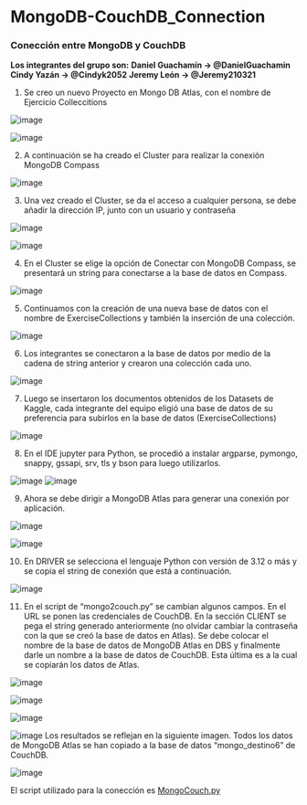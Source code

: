 # MongoDB-CouchDB_Connection
### Conección entre MongoDB y CouchDB
**Los integrantes del grupo son:**
**Daniel Guachamín → @DanielGuachamin**
**Cindy Yazán → @Cindyk2052**
**Jeremy  León → @Jeremy210321** 


1. Se creo un nuevo Proyecto en Mongo DB Atlas, con el nombre de Ejercicio Colleccitions

![image](https://user-images.githubusercontent.com/66692550/126083137-3e4e13b6-d9e1-4962-9b09-55288b4b8203.png)

![image](https://user-images.githubusercontent.com/66692550/126083146-b1c9d335-f82e-4ba3-9cc6-18c222403e3a.png)

2. A continuación se ha creado el Cluster para realizar la conexión MongoDB Compass

![image](https://user-images.githubusercontent.com/66692550/126083150-1e140a20-eda5-4a9b-a578-e3c51ab12046.png)

3. Una vez creado el Cluster,  se da el acceso a cualquier persona, se debe añadir la dirección IP, junto con un usuario y contraseña

![image](https://user-images.githubusercontent.com/66692550/126083160-c770668b-b281-45d6-b531-affd69d29c24.png)

![image](https://user-images.githubusercontent.com/66692550/126083164-27be8b82-5137-48c1-b1ff-2e6ed2a6fd37.png)

4. En el Cluster se elige la opción de Conectar con MongoDB Compass, se presentará un string para conectarse a la base de datos en Compass. 

![image](https://user-images.githubusercontent.com/66692550/126083169-da2b1738-860c-49b2-a6be-98a63a64a399.png)

5. Continuamos con la creación de una nueva base de datos con el nombre de ExerciseCollections y también la inserción de una colección.

![image](https://user-images.githubusercontent.com/66692550/126083170-79ff043e-a7ab-4cad-b964-2de6e17ab71d.png)

6. Los integrantes se conectaron a la base de datos por medio de la cadena de string anterior y crearon una colección cada uno.

![image](https://user-images.githubusercontent.com/66692550/126083173-3356f38f-ae0e-44b6-b442-edf890883dc3.png)

7. Luego se insertaron los documentos obtenidos de los Datasets de Kaggle, cada integrante del equipo eligió una base de datos de su preferencia para subirlos en la base de datos (ExerciseCollections)

![image](https://user-images.githubusercontent.com/66692550/126083177-335863bb-2221-4595-8887-cda68110d515.png)

8. En el IDE jupyter para Python, se procedió a instalar argparse, pymongo, snappy, gssapi, srv, tls y bson para luego utilizarlos.

![image](https://user-images.githubusercontent.com/66692550/126083180-a0af5248-d994-4fe1-97fe-340fe4bb8944.png)
![image](https://user-images.githubusercontent.com/66692550/126084334-5e1d17cd-b504-4559-8a99-64a7d3ed20d6.png)

9. Ahora se debe dirigir a MongoDB Atlas para generar una conexión por aplicación.

![image](https://user-images.githubusercontent.com/66692550/126083185-eac689c0-ef22-4059-90b6-a649e87f7612.png)

![image](https://user-images.githubusercontent.com/66692550/126083186-e1eb77af-b83f-4fbd-8ad2-2f5eff640c8a.png)

10. En DRIVER se selecciona el lenguaje Python con versión de 3.12 o más y se copia el string de conexión que está a continuación.

![image](https://user-images.githubusercontent.com/66692550/126083190-dfcda3c2-104a-4079-b17e-70f33d9b4e49.png)

11. En el script de “mongo2couch.py” se cambian algunos campos. En el URL se ponen las credenciales de CouchDB. En la sección CLIENT se pega el string generado anteriormente (no olvidar cambiar la contraseña con la que se creó la base de datos en Atlas). Se debe colocar el nombre de la base de datos de MongoDB Atlas en DBS y finalmente darle un nombre a la base de datos de CouchDB. Esta última es a la cual se copiarán los datos de Atlas. 

![image](https://user-images.githubusercontent.com/66692550/126083194-b68b1c36-5ca3-4830-802f-3dc5bc4b4dc4.png)

![image](https://user-images.githubusercontent.com/66692550/126083199-5da1e8f1-be92-4824-9acc-fee73b1a020c.png)

![image](https://user-images.githubusercontent.com/66692550/126083202-52334bcd-074c-4ef1-b72f-8b090abab991.png)

![image](https://user-images.githubusercontent.com/66692550/126083208-ea243b6f-ace0-45df-86ba-300296e75c46.png)
Los resultados se reflejan en la siguiente imagen. Todos los datos de MongoDB Atlas se han copiado a la base de datos “mongo_destino6” de CouchDB.

![image](https://user-images.githubusercontent.com/66692550/126084393-f361ee7b-d033-4f81-b03c-d6ef3eb82bf1.png)

El script utilizado para la conección es 
[MongoCouch.py](https://github.com/Jeremy210321/MongoDB-CouchDB_Connection/blob/master/MongoCouch.py)

